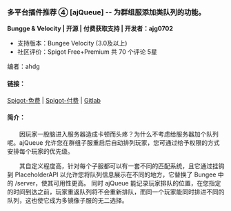 ### 多平台插件推荐 ④ [ajQueue] -- 为群组服添加类队列的功能。

**Bungge & Velocity | 开源 | 付费获取支持 | 开发者：ajg0702**

* 支持版本：Bungee  Velocity (3.0及以上)
* 社区评价：Spigot Free+Premium 共 70 个评论 5星

编者：ahdg

#### 链接：

[Spigot-免费](https://www.spigotmc.org/resources/ajqueue.78266/) | [Spigot-付费](https://www.spigotmc.org/resources/ajqueueplus.79123/) | [Gitlab](https://gitlab.com/ajg0702/ajqueue)

#### 简介：

&emsp;&emsp;因玩家一股脑进入服务器造成卡顿而头疼？为什么不考虑给服务器加个队列呢。ajQueue 允许您在群组子服重启后自动排列玩家，您可通过给予权限的方式安排每个玩家的优先级。

&emsp;&emsp;其自定义程度高，针对每个子服都可以有一套不同的匹配系统，且它通过挂钩到 PlaceholderAPI 以允许您将队列信息展示在不同的地方，它替换了 Bungee 中的 \/server，使其可用性更高。
同时 ajQueue 能记录玩家排队的位置，在您指定的时间到达之前，玩家重返队列将不会重新排队，而同一个玩家能同时排进不同的队列，这也使它成为多镜像子服的无二选择。